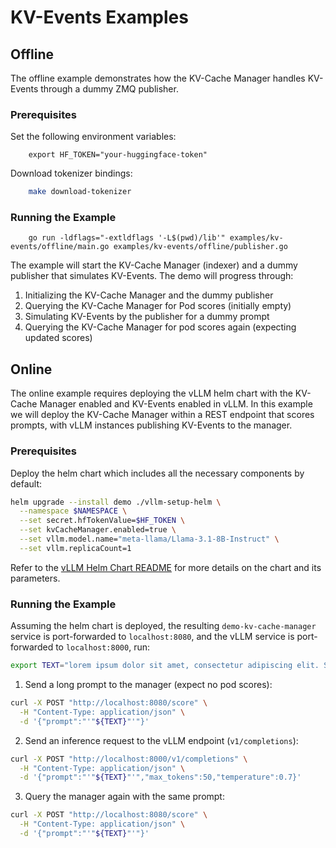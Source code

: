 # KV-Events Examples

## Offline

The offline example demonstrates how the KV-Cache Manager handles KV-Events through a dummy ZMQ publisher.

### Prerequisites

Set the following environment variables:
```
    export HF_TOKEN="your-huggingface-token"
```

Download tokenizer bindings:
```bash
    make download-tokenizer
```

### Running the Example
```
    go run -ldflags="-extldflags '-L$(pwd)/lib'" examples/kv-events/offline/main.go examples/kv-events/offline/publisher.go
```

The example will start the KV-Cache Manager (indexer) and a dummy publisher that simulates KV-Events. 
The demo will progress through:
1. Initializing the KV-Cache Manager and the dummy publisher
2. Querying the KV-Cache Manager for Pod scores (initially empty)
3. Simulating KV-Events by the publisher for a dummy prompt
4. Querying the KV-Cache Manager for pod scores again (expecting updated scores)

## Online

The online example requires deploying the vLLM helm chart with the KV-Cache Manager enabled and KV-Events enabled in vLLM.
In this example we will deploy the KV-Cache Manager within a REST endpoint that scores prompts, with vLLM instances publishing
KV-Events to the manager.

### Prerequisites

Deploy the helm chart which includes all the necessary components by default:
```bash
helm upgrade --install demo ./vllm-setup-helm \
  --namespace $NAMESPACE \
  --set secret.hfTokenValue=$HF_TOKEN \
  --set kvCacheManager.enabled=true \
  --set vllm.model.name="meta-llama/Llama-3.1-8B-Instruct" \
  --set vllm.replicaCount=1
```

Refer to the [vLLM Helm Chart README](../vllm-setup-helm/README.md) for more details on the chart and its parameters.

### Running the Example
Assuming the helm chart is deployed, the resulting `demo-kv-cache-manager` service is port-forwarded to `localhost:8080`, 
and the vLLM service is port-forwarded to `localhost:8000`, run:

```bash
export TEXT="lorem ipsum dolor sit amet, consectetur adipiscing elit. Sed do eiusmod tempor incididunt ut labore et dolore magna aliqua. Ut enim ad minim veniam, quis nostrud exercitation ullamco laboris nisi ut aliquip ex ea commodo consequat. Duis aute irure dolor in reprehenderit in voluptate velit esse cillum dolore eu fugiat nulla pariatur. Excepteur sint occaecat cupidatat non proident, sunt in culpa qui officia deserunt mollit anim id est laborum. Lorem ipsum dolor sit amet, consectetur adipiscing elit. Curabitur pretium tincidunt lacus. Nulla gravida orci a odio. Nullam varius, turpis et commodo pharetra, est eros bibendum elit, nec luctus magna felis sollicitudin mauris. Integer in mauris eu nibh euismod gravida. Duis ac tellus et risus vulputate vehicula. Donec lobortis risus a elit. Etiam tempor. Ut ullamcorper, ligula eu tempor congue, eros est euismod turpis, id tincidunt sapien risus a quam. Maecenas fermentum consequat mi. Donec fermentum. Pellentesque malesuada nulla a mi. Duis sapien sem, aliquet nec, commodo eget, consequat quis, neque. Aliquam faucibus, elit ut dictum aliquet, felis nisl adipiscing sapien, sed malesuada diam lacus eget erat. Cras mollis scelerisque nunc. Nullam arcu. Aliquam consequat. Curabitur augue lorem, dapibus quis, laoreet et, pretium ac, nisi. Aenean magna nisl, mollis quis, molestie eu, feugiat in, orci. In hac habitasse platea dictumst. sunt in culpa qui officia deserunt mollit anim id est laborum. Lorem ipsum dolor sit amet, consectetur adipiscing elit. Curabitur pretium tincidunt lacus. Nulla gravida orci a odio. Nullam varius, turpis et commodo pharetra, est eros bibendum elit, nec luctus magna felis sollicitudin mauris. Integer in mauris eu nibh euismod gravida. Duis ac tellus et risus vulputate vehicula. Donec lobortis risus a elit. Etiam tempor. Ut ullamcorper, ligula eu tempor congue, eros est euismod turpis, id tincidunt sapien risus a quam. Maecenas fermentum consequat mi. Donec fermentum. Pellentesque malesuada nulla a mi. Duis sapien sem, aliquet nec, commodo eget, consequat quis, neque. Aliquam faucibus, elit ut dictum aliquet, felis nisl adipiscing sapien, sed malesuada diam lacus eget erat. Cras mollis scelerisque nunc. Nullam arcu. Aliquam consequat. Curabitur augue lorem, dapibus quis, laoreet et, pretium ac, nisi. Aenean magna nisl, mollis quis, molestie eu, feugiat in, orci. In hac habitasse platea dictumst."
```

1. Send a long prompt to the manager (expect no pod scores):
```bash
curl -X POST "http://localhost:8080/score" \
  -H "Content-Type: application/json" \
  -d '{"prompt":"'"${TEXT}"'"}'
```

2. Send an inference request to the vLLM endpoint (`v1/completions`):
```bash
curl -X POST "http://localhost:8000/v1/completions" \
  -H "Content-Type: application/json" \
  -d '{"prompt":"'"${TEXT}"'","max_tokens":50,"temperature":0.7}'
```

3. Query the manager again with the same prompt:
```bash
curl -X POST "http://localhost:8080/score" \
  -H "Content-Type: application/json" \
  -d '{"prompt":"'"${TEXT}"'"}'
```
